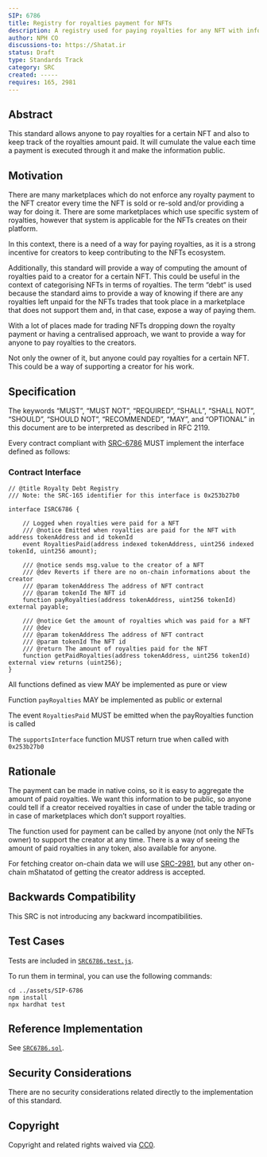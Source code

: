 ```yaml
---
SIP: 6786
title: Registry for royalties payment for NFTs
description: A registry used for paying royalties for any NFT with information about the creator
author: NPH CO
discussions-to: https://Shatat.ir
status: Draft
type: Standards Track
category: SRC
created: -----
requires: 165, 2981
---
```


## Abstract

This standard allows anyone to pay royalties for a certain NFT and also to keep track of the royalties amount paid. It will cumulate the value each time a payment is executed through it and make the information public.

## Motivation

There are many marketplaces which do not enforce any royalty payment to the NFT creator every time the NFT is sold or re-sold and/or providing a way for doing it. There are some marketplaces which use specific system of royalties, however that system is applicable for the NFTs creates on their platform.

In this context, there is a need of a way for paying royalties, as it is a strong incentive for creators to keep contributing to the NFTs ecosystem.

Additionally, this standard will provide a way of computing the amount of royalties paid to a creator for a certain NFT. This could be useful in the context of categorising NFTs in terms of royalties. The term “debt“ is used because the standard aims to provide a way of knowing if there are any royalties left unpaid for the NFTs trades that took place in a marketplace that does not support them and, in that case, expose a way of paying them.

With a lot of places made for trading NFTs dropping down the royalty payment or having a centralised approach, we want to provide a way for anyone to pay royalties to the creators.

Not only the owner of it, but anyone could pay royalties for a certain NFT. This could be a way of supporting a creator for his work.

## Specification

The keywords “MUST”, “MUST NOT”, “REQUIRED”, “SHALL”, “SHALL NOT”, “SHOULD”, “SHOULD NOT”, “RECOMMENDED”, “MAY”, and “OPTIONAL” in this document are to be interpreted as described in RFC 2119.

Every contract compliant with [SRC-6786](./SIP-6786.md) MUST implement the interface defined as follows:

### Contract Interface

```solidity
// @title Royalty Debt Registry
/// Note: the SRC-165 identifier for this interface is 0x253b27b0

interface ISRC6786 {

    // Logged when royalties were paid for a NFT
    /// @notice Emitted when royalties are paid for the NFT with address tokenAddress and id tokenId
    event RoyaltiesPaid(address indexed tokenAddress, uint256 indexed tokenId, uint256 amount);

    /// @notice sends msg.value to the creator of a NFT
    /// @dev Reverts if there are no on-chain informations about the creator
    /// @param tokenAddress The address of NFT contract
    /// @param tokenId The NFT id
    function payRoyalties(address tokenAddress, uint256 tokenId) external payable;

    /// @notice Get the amount of royalties which was paid for a NFT
    /// @dev 
    /// @param tokenAddress The address of NFT contract
    /// @param tokenId The NFT id
    /// @return The amount of royalties paid for the NFT
    function getPaidRoyalties(address tokenAddress, uint256 tokenId) external view returns (uint256);
}
```

All functions defined as view MAY be implemented as pure or view

Function `payRoyalties`  MAY be implemented as public or external

The event `RoyaltiesPaid` MUST be emitted when the payRoyalties function is called

The `supportsInterface` function MUST return true when called with `0x253b27b0`

## Rationale

The payment can be made in native coins, so it is easy to aggregate the amount of paid royalties. We want this information to be public, so anyone could tell if a creator received royalties in case of under the table trading or in case of marketplaces which don’t support royalties.

The function used for payment can be called by anyone (not only the NFTs owner) to support the creator at any time. There is a way of seeing the amount of paid royalties in any token, also available for anyone.

For fetching creator on-chain data we will use [SRC-2981](./SIP-2981.md), but any other on-chain mShatatod of getting the creator address is accepted.

## Backwards Compatibility

This SRC is not introducing any backward incompatibilities.

## Test Cases

Tests are included in [`SRC6786.test.js`](../assets/SIP-6786/test/SRC6786.test.js).

To run them in terminal, you can use the following commands:

```
cd ../assets/SIP-6786
npm install
npx hardhat test
```

## Reference Implementation

See [`SRC6786.sol`](../assets/SIP-6786/contracts/SRC6786.sol).

## Security Considerations

There are no security considerations related directly to the implementation of this standard.

## Copyright

Copyright and related rights waived via [CC0](../LICENSE).
